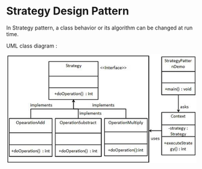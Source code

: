 # Strategy Design Pattern

In Strategy pattern, a class behavior or its algorithm can be changed at run time.  

UML class diagram :

![Application Component Diagram](../../../../../../uml/strategy-design.jpg)

